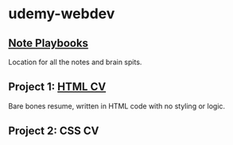 # udemy-webdev

## [Note Playbooks](/NotePlaybooks)
Location for all the notes and brain spits.

## Project 1: [HTML CV](/CV.HTML/index.html)
Bare bones resume, written in HTML code with no styling or logic.

## Project 2: CSS CV
